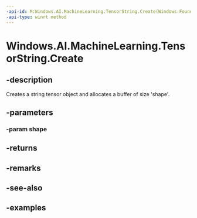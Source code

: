 ```yaml
---
-api-id: M:Windows.AI.MachineLearning.TensorString.Create(Windows.Foundation.Collections.IIterable{System.Int64})
-api-type: winrt method
---
```


<!-- Method syntax.
public TensorString TensorString.Create(IIterable<Int64> shape)
-->

# Windows.AI.MachineLearning.TensorString.Create

## -description
Creates a string tensor object and allocates a buffer of size 'shape'.
## -parameters
### -param shape

## -returns

## -remarks

## -see-also

## -examples
